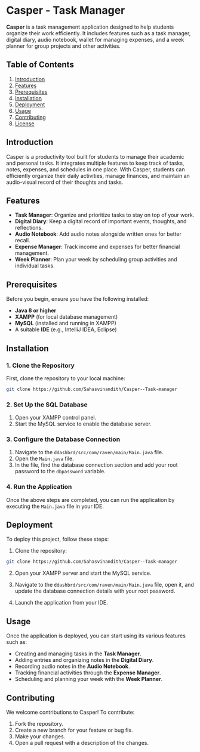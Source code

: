# Casper - Task Manager

**Casper** is a task management application designed to help students organize their work efficiently. It includes features such as a task manager, digital diary, audio notebook, wallet for managing expenses, and a week planner for group projects and other activities.

## Table of Contents

1. [Introduction](#introduction)
2. [Features](#features)
3. [Prerequisites](#prerequisites)
4. [Installation](#installation)
5. [Deployment](#deployment)
6. [Usage](#usage)
7. [Contributing](#contributing)
8. [License](#license)

## Introduction

Casper is a productivity tool built for students to manage their academic and personal tasks. It integrates multiple features to keep track of tasks, notes, expenses, and schedules in one place. With Casper, students can efficiently organize their daily activities, manage finances, and maintain an audio-visual record of their thoughts and tasks.

## Features

- **Task Manager**: Organize and prioritize tasks to stay on top of your work.
- **Digital Diary**: Keep a digital record of important events, thoughts, and reflections.
- **Audio Notebook**: Add audio notes alongside written ones for better recall.
- **Expense Manager**: Track income and expenses for better financial management.
- **Week Planner**: Plan your week by scheduling group activities and individual tasks.

## Prerequisites

Before you begin, ensure you have the following installed:

- **Java 8 or higher**
- **XAMPP** (for local database management)
- **MySQL** (installed and running in XAMPP)
- A suitable **IDE** (e.g., IntelliJ IDEA, Eclipse)

## Installation

### 1. Clone the Repository

First, clone the repository to your local machine:

```bash
git clone https://github.com/Sahasvinandith/Casper--Task-manager
```

### 2. Set Up the SQL Database

1. Open your XAMPP control panel.
2. Start the MySQL service to enable the database server.

### 3. Configure the Database Connection

1. Navigate to the `ddashbrd/src/com/raven/main/Main.java` file.
2. Open the `Main.java` file.
3. In the file, find the database connection section and add your root password to the `dbpassword` variable.

### 4. Run the Application

Once the above steps are completed, you can run the application by executing the `Main.java` file in your IDE.

## Deployment

To deploy this project, follow these steps:

1. Clone the repository:

```bash
git clone https://github.com/Sahasvinandith/Casper--Task-manager
```

2. Open your XAMPP server and start the MySQL service.

3. Navigate to the `ddashbrd/src/com/raven/main/Main.java` file, open it, and update the database connection details with your root password.

4. Launch the application from your IDE.

## Usage

Once the application is deployed, you can start using its various features such as:

- Creating and managing tasks in the **Task Manager**.
- Adding entries and organizing notes in the **Digital Diary**.
- Recording audio notes in the **Audio Notebook**.
- Tracking financial activities through the **Expense Manager**.
- Scheduling and planning your week with the **Week Planner**.

## Contributing

We welcome contributions to Casper! To contribute:

1. Fork the repository.
2. Create a new branch for your feature or bug fix.
3. Make your changes.
4. Open a pull request with a description of the changes.